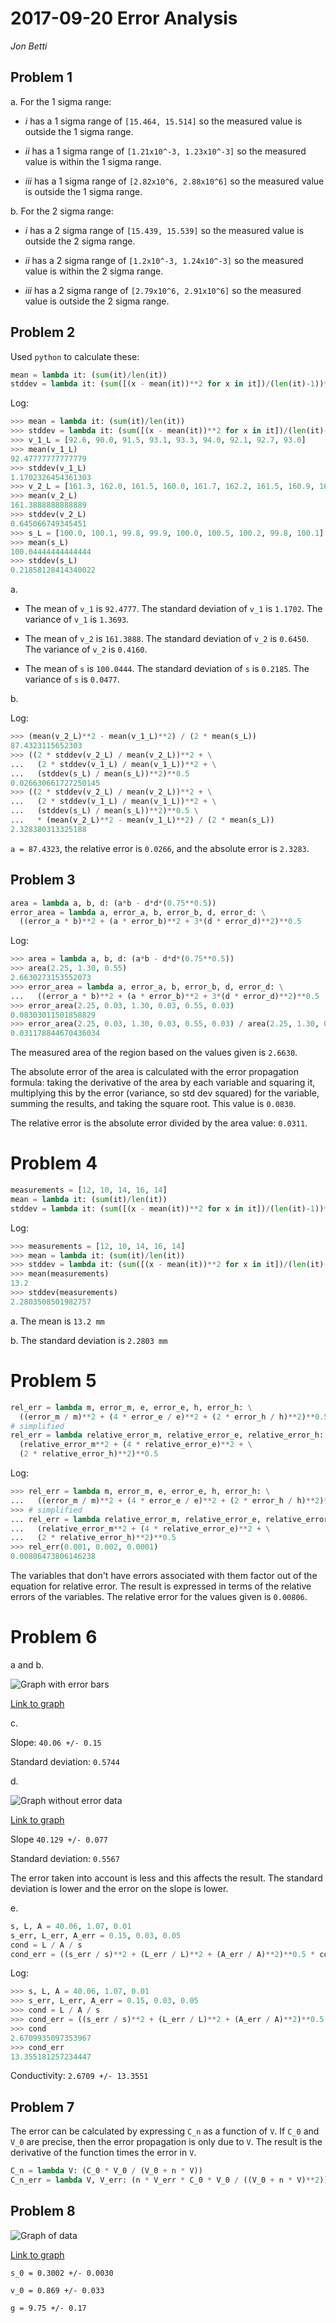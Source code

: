 # 2017-09-20 Error Analysis
*Jon Betti*

## Problem 1

a. For the 1 sigma range:

   * _i_ has a 1 sigma range of `[15.464, 15.514]` so the measured value is
     outside the 1 sigma range.

   * _ii_ has a 1 sigma range of `[1.21x10^-3, 1.23x10^-3]` so the measured
     value is within the 1 sigma range.

   * _iii_ has a 1 sigma range of `[2.82x10^6, 2.88x10^6]` so the measured
     value is outside the 1 sigma range.


b. For the 2 sigma range:

   * _i_ has a 2 sigma range of `[15.439, 15.539]` so the measured value is
     outside the 2 sigma range.

   * _ii_ has a 2 sigma range of `[1.2x10^-3, 1.24x10^-3]` so the measured
     value is within the 2 sigma range.

   * _iii_ has a 2 sigma range of `[2.79x10^6, 2.91x10^6]` so the measured
     value is outside the 2 sigma range.


## Problem 2

Used `python` to calculate these:
```python
mean = lambda it: (sum(it)/len(it))
stddev = lambda it: (sum([(x - mean(it))**2 for x in it])/(len(it)-1))**0.5
```

Log:
```python
>>> mean = lambda it: (sum(it)/len(it))
>>> stddev = lambda it: (sum([(x - mean(it))**2 for x in it])/(len(it)-1))**0.5
>>> v_1_L = [92.6, 90.0, 91.5, 93.1, 93.3, 94.0, 92.1, 92.7, 93.0]
>>> mean(v_1_L)
92.47777777777779
>>> stddev(v_1_L)
1.1702326454361303
>>> v_2_L = [161.3, 162.0, 161.5, 160.0, 161.7, 162.2, 161.5, 160.9, 161.4]
>>> mean(v_2_L)
161.3888888888889
>>> stddev(v_2_L)
0.645066749345451
>>> s_L = [100.0, 100.1, 99.8, 99.9, 100.0, 100.5, 100.2, 99.8, 100.1]
>>> mean(s_L)
100.04444444444444
>>> stddev(s_L)
0.21858128414340022
```

a.

 * The mean of `v_1` is `92.4777`. The standard deviation of `v_1` is `1.1702`.
   The variance of `v_1` is `1.3693`.

 * The mean of `v_2` is `161.3888`. The standard deviation of `v_2` is `0.6450`.
   The variance of `v_2` is `0.4160`.

 * The mean of `s` is `100.0444`. The standard deviation of `s` is `0.2185`.
   The variance of `s` is `0.0477`.


b.

Log:
```python
>>> (mean(v_2_L)**2 - mean(v_1_L)**2) / (2 * mean(s_L))
87.4323115652303
>>> ((2 * stddev(v_2_L) / mean(v_2_L))**2 + \
...   (2 * stddev(v_1_L) / mean(v_1_L))**2 + \
...   (stddev(s_L) / mean(s_L))**2)**0.5
0.026630661727250145
>>> ((2 * stddev(v_2_L) / mean(v_2_L))**2 + \
...   (2 * stddev(v_1_L) / mean(v_1_L))**2 + \
...   (stddev(s_L) / mean(s_L))**2)**0.5 \
...   * (mean(v_2_L)**2 - mean(v_1_L)**2) / (2 * mean(s_L))
2.328380313325188
```

`a = 87.4323`, the relative error is `0.0266`, and the absolute error is
`2.3283`.

## Problem 3

```python
area = lambda a, b, d: (a*b - d*d*(0.75**0.5))
error_area = lambda a, error_a, b, error_b, d, error_d: \
  ((error_a * b)**2 + (a * error_b)**2 + 3*(d * error_d)**2)**0.5
```

Log:
```python
>>> area = lambda a, b, d: (a*b - d*d*(0.75**0.5))
>>> area(2.25, 1.30, 0.55)
2.6630273153552073
>>> error_area = lambda a, error_a, b, error_b, d, error_d: \
...   ((error_a * b)**2 + (a * error_b)**2 + 3*(d * error_d)**2)**0.5
>>> error_area(2.25, 0.03, 1.30, 0.03, 0.55, 0.03)
0.08303011501858829
>>> error_area(2.25, 0.03, 1.30, 0.03, 0.55, 0.03) / area(2.25, 1.30, 0.55)
0.031178844670436034
```

The measured area of the region based on the values given is `2.6630`.


The absolute error of the area is calculated with the error propagation
formula: taking the derivative of the area by each variable and squaring it,
multiplying this by the error (variance, so std dev squared) for the variable,
summing the results, and taking the square root. This value is `0.0830`.


The relative error is the absolute error divided by the area value: `0.0311`.


# Problem 4

```python
measurements = [12, 10, 14, 16, 14]
mean = lambda it: (sum(it)/len(it))
stddev = lambda it: (sum([(x - mean(it))**2 for x in it])/(len(it)-1))**0.5
```

Log:
```python
>>> measurements = [12, 10, 14, 16, 14]
>>> mean = lambda it: (sum(it)/len(it))
>>> stddev = lambda it: (sum([(x - mean(it))**2 for x in it])/(len(it)-1))**0.5
>>> mean(measurements)
13.2
>>> stddev(measurements)
2.2803508501982757
```


a. The mean is `13.2 mm`


b. The standard deviation is `2.2803 mm`


# Problem 5

```python
rel_err = lambda m, error_m, e, error_e, h, error_h: \
  ((error_m / m)**2 + (4 * error_e / e)**2 + (2 * error_h / h)**2)**0.5
# simplified
rel_err = lambda relative_error_m, relative_error_e, relative_error_h: \
  (relative_error_m**2 + (4 * relative_error_e)**2 + \
  (2 * relative_error_h)**2)**0.5
```

Log:
```python
>>> rel_err = lambda m, error_m, e, error_e, h, error_h: \
...   ((error_m / m)**2 + (4 * error_e / e)**2 + (2 * error_h / h)**2)**0.5
>>> # simplified
... rel_err = lambda relative_error_m, relative_error_e, relative_error_h: \
...   (relative_error_m**2 + (4 * relative_error_e)**2 + \
...   (2 * relative_error_h)**2)**0.5
>>> rel_err(0.001, 0.002, 0.0001)
0.00806473806146238
```


The variables that don't have errors associated with them factor out of the
equation for relative error. The result is expressed in terms of the relative
errors of the variables. The relative error for the values given is `0.00806`.


# Problem 6

a and b.

![Graph with error bars](https://plot.ly/~jonnrb/63.png)

[Link to graph](https://plot.ly/~jonnrb/63/)


c.

Slope: `40.06 +/- 0.15`

Standard deviation: `0.5744`


d.

![Graph without error data](https://plot.ly/~jonnrb/65.png)

[Link to graph](https://plot.ly/~jonnrb/65/)

Slope `40.129 +/- 0.077`

Standard deviation: `0.5567`

The error taken into account is less and this affects the result. The standard
deviation is lower and the error on the slope is lower.


e.

```python
s, L, A = 40.06, 1.07, 0.01
s_err, L_err, A_err = 0.15, 0.03, 0.05
cond = L / A / s
cond_err = ((s_err / s)**2 + (L_err / L)**2 + (A_err / A)**2)**0.5 * cond
```

Log:
```python
>>> s, L, A = 40.06, 1.07, 0.01
>>> s_err, L_err, A_err = 0.15, 0.03, 0.05
>>> cond = L / A / s
>>> cond_err = ((s_err / s)**2 + (L_err / L)**2 + (A_err / A)**2)**0.5 * cond
>>> cond
2.6709935097353967
>>> cond_err
13.355181257234447
```

Conductivity: `2.6709 +/- 13.3551`


## Problem 7

The error can be calculated by expressing `C_n` as a function of `V`. If `C_0`
and `V_0` are precise, then the error propagation is only due to `V`. The
result is the derivative of the function times the error in `V`.

```python
C_n = lambda V: (C_0 * V_0 / (V_0 + n * V))
C_n_err = lambda V, V_err: (n * V_err * C_0 * V_0 / ((V_0 + n * V)**2))
```


## Problem 8

![Graph of data](https://plot.ly/~jonnrb/67.png)

[Link to graph](https://plot.ly/~jonnrb/67/)

`s_0 = 0.3002 +/- 0.0030`

`v_0 = 0.869 +/- 0.033`

`g = 9.75 +/- 0.17`

